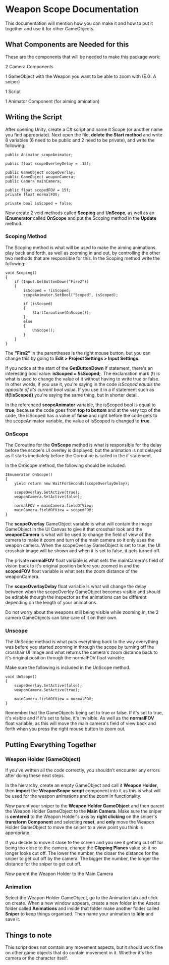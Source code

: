 # Weapon Scope Documentation

This documentation will mention how you can make it and how to put it together and use it for other GameObjects.

## What Components are Needed for this

These are the components that will be needed to make this package work:

2 Camera Components

1 GameObject with the Weapon you want to be able to zoom with (E.G. A sniper)

1 Script

1 Animator Component (for aiming amination)

## Writing the Script

After opening Unity, create a C# script and name it Scope (or another name you find appropriate). Next open the file, **delete the Start method** and write 8 variables (6 need to be public and 2 need to be private), and write the following:

    public Animator scopeAnimator;

    public float scopeOverleyDelay = .15f;

    public GameObject scopeOverlay;
    public GameObject weaponCamera;
    public Camera mainCamera;

    public float scopedFOV = 15f;
    private float normalFOV;

    private bool isScoped = false;

Now create 2 void methods called **Scoping** and **UnScope**, as well as an **IEnumerator** called **OnScope** and put the Scoping method in the **Update** method.

### Scoping Method

The Scoping method is what will be used to make the aiming animations play back and forth, as well as zooming in and out, by controlling the other two methods that are responsible for this. In the Scoping method write the following:

    void Scoping()
    {
        if (Input.GetButtonDown("Fire2"))
        {
            isScoped = !isScoped;
            scopeAnimator.SetBool("Scoped", isScoped);
            
            if (isScoped)
            {
                StartCoroutine(OnScope());
            }
            else
            {
                UnScope();
            }
        }
    }

The **"Fire2"** in the parentheses is the right mouse button, but you can change this by going to **Edit > Project Settings > Input Settings**.

If you notice at the start of the **GetButtonDown** if statement, there's an interesting bool value: **isScoped = !isScoped;**. The exclamation mark (**!**) is what is used to change the value of it without having to write true or false. In other words, if you use it, you're saying in the code *isScoped equals the opposite of it's current bool value*. If you use it in a if statement such as **if(!isScoped)** you're saying the same thing, but in shorter detail.

In the referenced **scopeAnimator** variable, the isScoped bool is equal to **true**, because the code goes from **top to bottom** and at the very top of the code, the isScoped has a value of **false** and right before the code gets to the scopeAnimator variable, the value of isScoped is changed to **true**.

### OnScope

The Coroutine for the **OnScope** method is what is responsible for the delay before the scope's UI overley is displayed, but the animation is not delayed as it starts imediately before the Coroutine is called in the if statement.

In the OnScope method, the following should be included:

    IEnumerator OnScope()
    {
        yield return new WaitForSeconds(scopeOverlayDelay);

        scopeOverlay.SetActive(true);
        weaponCamera.SetActive(false);

        normalFOV = mainCamera.fieldOfView;
        mainCamera.fieldOfView = scopedFOV;
    }

The **scopeOverlay** GameObject variable is what will contain the image GameObject in the UI Canvas to give it that crosshair look and the **weaponCamera** is what will be used to change the field of view of the camera to make it zoom and turn of the main camera so it only uses the weapon camera. When the scopeOverlay GameObject is set to true, the UI crosshair image will be shown and when it is set to false, it gets turned off.

The private **normalFOV** float variable is what sets the mainCamera's field of vision back to it's original position before you zoomed in and the **scopedFOV** float variable is what sets the zoom distance of the weaponCamera.

The **scopeOverlayDelay** float variable is what will change the delay between when the scopeOverley GameObject becomes visible and should be editable thourgh the inspector as the animations can be different depending on the length of your animations.

Do not worry about the weapons still being visible while zooming in, the 2 camera GameObjects can take care of it on their own.

### Unscope

The UnScope method is what puts everything back to the way everything was before you started zooming in through the scope by turning off the crosshair UI Image and what returns the camera's zoom distance back to it's original position through the normalFOV float vairable.

Make sure the following is included in the UnScope method.

    void UnScope()
    {
        scopeOverlay.SetActive(false);
        weaponCamera.SetActive(true);

        mainCamera.fieldOfView = normalFOV;
    }

Remember that the GameObjects being set to true or false. If it's set to true, it's visible and if it's set to false, it's invisible. As well as the **normalFOV** float variable, as this will move the main camera's field of view back and forth when you press the right mouse button to zoom out.

## Putting Everything Together

### Weapon Holder (GameObject)

If you've written all the code correctly, you shouldn't encounter any errors after doing these next steps.

In the hierarchy, create an empty GameObject and call it **Weapon Holder**, then **import** the **WeaponScope script** component into it as this is what will be used for the weapon animations and the zoom in functionality.

Now parent your sniper to the **Weapon Holder GameObject** and then parent the Weapon Holder GameObject to the **Main Camera**. Make sure the sniper is **centered** to the Weapon Holder's axis by **right clicking** on the sniper's **transform Component** and selecting **reset**, and **only** move the Weapon Holder GameObject to move the sniper to a view point you think is appropriate.

If you decide to move it close to the screen and you see it getting cut off for being too close to the camera, change the **Clipping Planes** value so it no longer looks cut off. The lower the number, the closer the distance for the sniper to get cut off by the camera. The bigger the number, the longer the distance for the sniper to get cut off.

Now parent the Weapon Holder to the Main Camera

### Animation

Select the Weapon Holder GameObject, go to the Animation tab and click on create. When a new window appears, create a new folder in the Assets folder called **Animations** and inside that folder make another folder called **Sniper** to keep things organised. Then name your animation to **Idle** and save it.



## Things to note

This script does not comtain any movement aspects, but it should work fine on other game objects that do contain movement in it. Whether it's the camera or the character itself.
